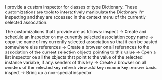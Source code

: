 I provide a custom inspector for classes of type Dictionary.These customizations are tools to interactively manipulate the Dictionary I'm inspecting and they are accessed in the context menu of the currently selected association.The customizations that I provide are as follows:inspect -> Create and schedule an Inspector on my currently selected associationcopy name -> copy the name of my currently selected association so that it can be pasted somewhere elsereferences -> Create a browser on all references to the association of the current selectionobjects pointing to this value -> Open a list inspector on all the objects that point to the value of the selected instance variable, if any.senders of this key -> Create a browser on all senders of the selected keyrefresh viewadd keyrename keyremovebasic inspect -> Bring up a non-special inspector
